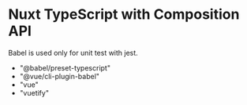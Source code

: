 # Nuxt TypeScript with Composition API

Babel is used only for unit test with jest.
- "@babel/preset-typescript"
- "@vue/cli-plugin-babel"
- "vue"
- "vuetify"
